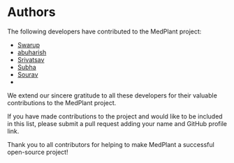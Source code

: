 # Authors

The following developers have contributed to the MedPlant project:

- [Swarup](https://github.com/swarupe7)
- [abuharish](https://github.com/abuharish02)
- [Srivatsav](https://github.com/onkarsrivastava)
- [Subha](https://github.com/subhaDTECH)
- [Sourav](https://github.com/sourav7274)
- 


We extend our sincere gratitude to all these developers for their valuable contributions to the MedPlant project.

If you have made contributions to the project and would like to be included in this list, please submit a pull request adding your name and GitHub profile link.

Thank you to all contributors for helping to make MedPlant a successful open-source project!
